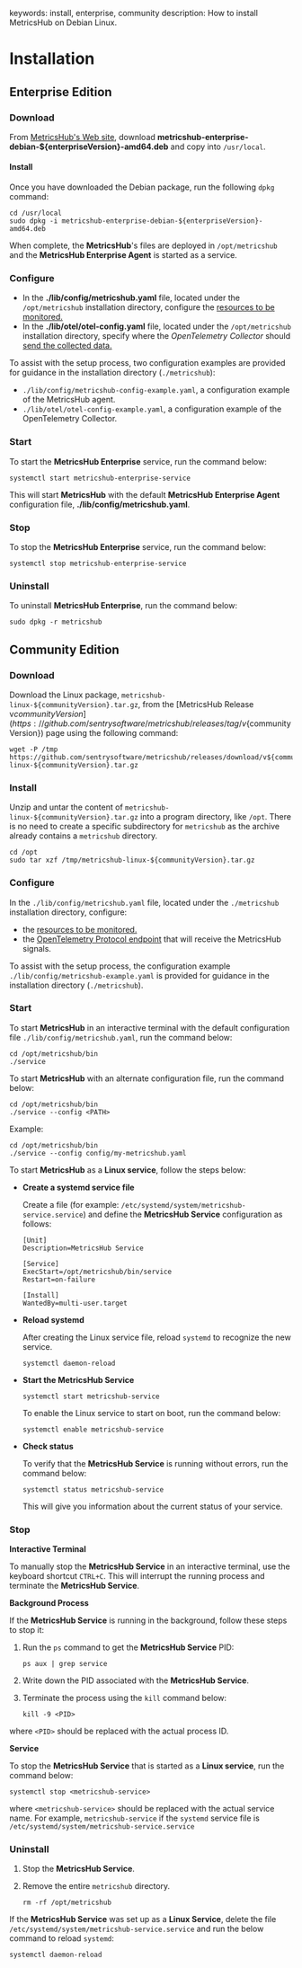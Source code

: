 keywords: install, enterprise, community
description: How to install MetricsHub on Debian Linux.

# Installation

<!-- MACRO{toc|fromDepth=1|toDepth=2|id=toc} -->

## Enterprise Edition

### Download

From [MetricsHub's Web site](https://metricshub.com), download **metricshub-enterprise-debian-${enterpriseVersion}-amd64.deb** and copy into `/usr/local`.

#### Install

Once you have downloaded the Debian package, run the following `dpkg` command:

```shell-session
cd /usr/local
sudo dpkg -i metricshub-enterprise-debian-${enterpriseVersion}-amd64.deb
```

When complete, the **MetricsHub**'s files are deployed in `/opt/metricshub` and the **MetricsHub Enterprise Agent** is started as a service.

### Configure

* In the **./lib/config/metricshub.yaml** file, located under the `/opt/metricshub` installation directory, configure the [resources to be monitored.](../configuration/configure-monitoring.html#configure-resources)
* In the **./lib/otel/otel-config.yaml** file, located under the `/opt/metricshub` installation directory, specify where the _OpenTelemetry Collector_ should [send the collected data.](../configuration/send-data.html#configure-the-otel-collector-28enterprise-edition-29)

To assist with the setup process, two configuration examples are provided for guidance in the installation directory (`./metricshub`):

* `./lib/config/metricshub-config-example.yaml`, a configuration example of the MetricsHub agent.
* `./lib/otel/otel-config-example.yaml`, a configuration example of the OpenTelemetry Collector.

### Start

To start the **MetricsHub Enterprise** service, run the command below:

```shell-session
systemctl start metricshub-enterprise-service
```
This will start **MetricsHub** with the default **MetricsHub Enterprise Agent** configuration file, **./lib/config/metricshub.yaml**.

### Stop

To stop the **MetricsHub Enterprise** service, run the command below:

```shell-session
systemctl stop metricshub-enterprise-service
```

### Uninstall

To uninstall **MetricsHub Enterprise**, run the command below:

```shell-session
sudo dpkg -r metricshub
```

## Community Edition

### Download

Download the Linux package, `metricshub-linux-${communityVersion}.tar.gz`, from the [MetricsHub Release v${communityVersion}](https://github.com/sentrysoftware/metricshub/releases/tag/v${communityVersion}) page using the following command:

```shell-session
wget -P /tmp https://github.com/sentrysoftware/metricshub/releases/download/v${communityVersion}/metricshub-linux-${communityVersion}.tar.gz
```

### Install

Unzip and untar the content of `metricshub-linux-${communityVersion}.tar.gz` into a program directory, like `/opt`. There is no need to create a specific subdirectory for `metricshub` as the archive already contains a `metricshub` directory.

```shell-session
cd /opt
sudo tar xzf /tmp/metricshub-linux-${communityVersion}.tar.gz
```

### Configure

In the `./lib/config/metricshub.yaml` file, located under the `./metricshub` installation directory, configure:

* the [resources to be monitored.](../configuration/configure-monitoring.html#configure-resources)
* the [OpenTelemetry Protocol endpoint](../configuration/send-data.html#configure-the-otlp-receiver-28community-edition-29) that will receive the MetricsHub signals.

To assist with the setup process, the configuration example `./lib/config/metricshub-example.yaml` is provided for guidance in the installation directory (`./metricshub`).

### Start

To start **MetricsHub** in an interactive terminal with the default configuration file `./lib/config/metricshub.yaml`, run the command below:

```shell-session
cd /opt/metricshub/bin
./service
```

To start **MetricsHub** with an alternate configuration file, run the command below:

```shell-session
cd /opt/metricshub/bin
./service --config <PATH>
```

Example:

```shell-session
cd /opt/metricshub/bin
./service --config config/my-metricshub.yaml
```

To start **MetricsHub** as a **Linux service**, follow the steps below:

* **Create a systemd service file**

  Create a file (for example: `/etc/systemd/system/metricshub-service.service`) and define the **MetricsHub Service** configuration as follows:

  ```
  [Unit]
  Description=MetricsHub Service

  [Service]
  ExecStart=/opt/metricshub/bin/service
  Restart=on-failure

  [Install]
  WantedBy=multi-user.target
  ```
* **Reload systemd**

  After creating the Linux service file, reload `systemd` to recognize the new service.

  ```shell-session
  systemctl daemon-reload
  ```
* **Start the MetricsHub Service**

  ```shell-session
  systemctl start metricshub-service
  ```

  To enable the Linux service to start on boot, run the command below:

  ```shell-session
  systemctl enable metricshub-service
  ```

* **Check status**

  To verify that the **MetricsHub Service** is running without errors, run the command below:

  ```shell-session
  systemctl status metricshub-service
  ```

  This will give you information about the current status of your service.

### Stop

**Interactive Terminal**

To manually stop the **MetricsHub Service** in an interactive terminal, use the keyboard shortcut `CTRL+C`. This will interrupt the running process and terminate the **MetricsHub Service**.

**Background Process**

If the **MetricsHub Service** is running in the background, follow these steps to stop it:

1. Run the `ps` command to get the **MetricsHub Service** PID:

   ```shell-session
   ps aux | grep service
   ```

2. Write down the PID associated with the **MetricsHub Service**.
3. Terminate the process using the `kill` command below:

   ```shell-session
   kill -9 <PID>
   ```
where `<PID>` should be replaced with the actual process ID.

**Service**

To stop the **MetricsHub Service** that is started as a **Linux service**, run the command below:

```shell-session
systemctl stop <metricshub-service>
```

where `<metricshub-service>` should be replaced with the actual service name. For example, `metricshub-service` if the `systemd` service file is `/etc/systemd/system/metricshub-service.service`

### Uninstall

1. Stop the **MetricsHub Service**.
2. Remove the entire `metricshub` directory.

   ```shell-session
   rm -rf /opt/metricshub
   ```

If the **MetricsHub Service** was set up as a **Linux Service**, delete the file `/etc/systemd/system/metricshub-service.service` and run the below command to reload `systemd`:

  ```shell-session
  systemctl daemon-reload
  ```
